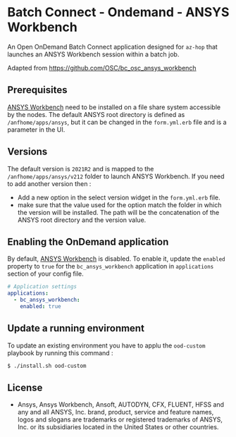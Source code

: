 # Batch Connect - Ondemand - ANSYS Workbench
An Open OnDemand Batch Connect application designed for `az-hop` that launches an ANSYS Workbench session within a batch job.

Adapted from https://github.com/OSC/bc_osc_ansys_workbench

## Prerequisites
[ANSYS Workbench] need to be installed on a file share system accessible by the nodes. 
The default ANSYS root directory is defined as `/anfhome/apps/ansys`, but it can be changed in the `form.yml.erb` file and is a parameter in the UI.

## Versions
The default version is `2021R2` and is mapped to the `/anfhome/apps/ansys/v212` folder to launch ANSYS Workbench. If you need to add another version then :
- Add a new option in the select version widget in the `form.yml.erb` file.
- make sure that the value used for the option match the folder in which the version will be installed. The path will be the concatenation of the ANSYS root directory and the version value.

## Enabling the OnDemand application
By default, [ANSYS Workbench] is disabled. To enable it, update the `enabled` property to `true` for the `bc_ansys_workbench` application in `applications` section of your config file.

```yml
# Application settings
applications:
  - bc_ansys_workbench:
    enabled: true
```

## Update a running environment
To update an existing environment you have to applu the `ood-custom` playbook by running this command :
```bash
$ ./install.sh ood-custom
```

[ANSYS Workbench]: https://www.ansys.com/

## License

* Ansys, Ansys Workbench, Ansoft, AUTODYN, CFX, FLUENT, HFSS and any and all ANSYS, Inc. brand, product, service and feature names, logos and slogans are trademarks or registered trademarks of ANSYS, Inc. or its subsidiaries located in the United States or other countries.